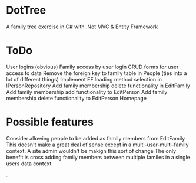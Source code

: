 DotTree
=======

A family tree exercise in C# with .Net MVC &amp; Entity Framework



ToDo
====
User logins (obvious)
Family access by user login
CRUD forms for user access to data
Remove the foreign key to family table in People (ties into a lot of different things)
Implement EF loading method selection in IPersonRepository
Add family membership delete functionality in EditFamily
Add family membership add functionality to EditPerson
Add family membership delete functionality to EditPerson
Homepage

Possible features
=================
Consider allowing people to be added as family members from EditFamily 
   This doesn't make a great deal of sense except in a multi-user-multi-family context. A site admin wouldn't be makign this sort of change
     The only benefit is cross adding family members between multiple familes in a single users data context

.
